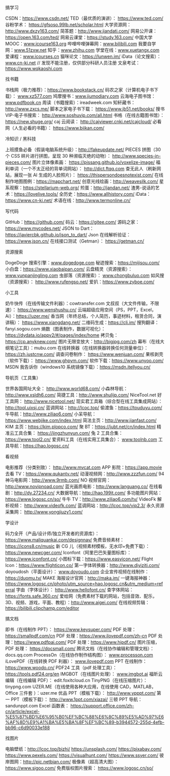 搞学习

CSDN：https://www.csdn.net/
TED（最优质的演讲）：
https://www.ted.com/
谷粉学术：
https://gfsoso.99lb.net/scholar.html
大学资源网：http://www.dxzy163.com/
简答题：http://www.jiandati.com/
网易公开课：https://open.163.com/ted/
网易云课堂：https://study.163.com/
中国大学 MOOC：www.icourse163.org
哔哩哔哩弹幕网：www.bilibili.com
我要自学网：www.51zxw.net
知乎：www.zhihu.com
学堂在线：www.xuetangx.com
爱课程：www.icourses.cn
猫咪论文：https://lunwen.im/
iData（论文搜索）：www.cn-ki.net // 发现不能注册，仅供部分科研人员注册
文泉考试：https://www.wqkaoshi.com

找书籍

书栈网（极力推荐）：https://www.bookstack.cn/
码农之家（计算机电子书下载）：
www.xz577.com
鸠摩搜书：www.jiumodiary.com
云海电子图书馆：www.pdfbook.cn
周读（书籍搜索）：ireadweek.com
知轩藏书：http://www.zxcs.me/
脚本之家电子书下载：
https://www.jb51.net/books/
搜书 VIP-电子书搜索：
http://www.soshuvip.com/all.html
书格（在线古籍图书馆）：
https://new.shuge.org/
caj 云阅读：
http://cajviewer.cnki.net/cajcloud/
必看网（人生必看的书籍）：
https://www.biikan.com/

冷知识 / 黑科技

上班摸鱼必备（假装电脑系统升级）：http://fakeupdate.net/
PIECES 拼图（30 个 CSS 碎片进行拼图，呈现 30 种濒临灭绝的动物）：
http://www.species-in-pieces.com/
图片立体像素画：
https://pissang.github.io/voxelize-image/
福利单词（一个不太正经的背单词网站）：
http://dict.ftqq.com
查无此人（刷新网站，展现一张 AI 生成的人脸照片）：
https://thispersondoesnotexist.com/
在线制作地图图例：https://mapchart.net/
创意光线绘画：http://weavesilk.com/
星系观察：https://stellarium-web.org/
煎蛋：http://jandan.net/
渣男-说话的艺术：https://lovelive.tools/
全历史：https://www.allhistory.com/
iData：https://www.cn-ki.net/
术语在线：http://www.termonline.cn/

写代码

GitHub：https://github.com/
码云：https://gitee.com/
源码之家：https://www.mycodes.net/
JSON to Dart：
https://javiercbk.github.io/json_to_dart/
Json 在线解析验证：
https://www.json.cn/
在线接口测试（Getman）：
https://getman.cn/

资源搜索

DogeDoge 搜索引擎：www.dogedoge.com
秘迹搜索：https://mijisou.com/
小白盘：https://www.xiaobaipan.com/
云盘精灵（资源搜索）：
www.yunpanjingling.com
虫部落（资源搜索）：
www.chongbuluo.com
如风搜（资源搜索）：
http://www.rufengso.net/
爱扒：https://www.zyboe.com/

小工具

奶牛快传（在线传输文件利器）：cowtransfer.com
文叔叔（大文件传输，不限速）：
https://www.wenshushu.cn/
云端超级应用空间（PS，PPT，Excel，Ai）：https://uzer.me/
香当网（年终总结，个人简历，事迹材料，租赁合同，演讲稿）：
https://www.xiangdang.net/
二维码生成：https://cli.im/
搜狗翻译：fanyi.sogou.com
熵数（图表制作，数据可视化）：
https://dydata.io/appv2/#/pages/index/home
拷贝兔：https://cp.anyknew.com/
图片无限变放大：http://bigjpg.com/zh
幕布（在线大纲笔记工具）：mubu.com
在线转换器（在线转换器转换任何测量单位）：https://zh.justcnw.com/
调查问卷制作：
https://www.wenjuan.com/
果核剥壳（软件下载）：
https://www.ghpym.com/
软件下载：https://www.unyoo.com/
MSDN 我告诉你（windows10 系统镜像下载）：https://msdn.itellyou.cn/

导航页（工具集）

世界各国网址大全：
http://www.world68.com/
小森林导航：http://www.xsldh6.com/
简捷工具：http://www.shulijp.com/
NiceTool.net 好工具网：
http://www.nicetool.net/
现实君工具箱（综合型在线工具集成网站）：http://tool.uixsj.cn/
蓝调网站：http://lcoc.top/
偷渡鱼：https://touduyu.com/
牛导航：http://www.ziliao6.com/
小呆导航：
https://www.webjike.com/index.html
简法主页：http://www.jianfast.com/
KIM 主页：https://kim.plopco.com/
聚 BT：https://jubt.net/cn/index.html
精准云工具合集：
https://jingzhunyun.com/
兔 2 工具合集：https://www.tool2.cn/
爱资料工具（在线实用工具集合）：
www.toolnb.com
工具导航：https://hao.logosc.cn/

看视频

电影推荐（分类别致）：
http://www.mvcat.com
APP 影院：https://app.movie
去看 TV：https://www.qukantv.net/
动漫视频网：http://www.zzzfun.com/
94 神马电影网：http://www.9rmb.com/
NO 视频官网：http://www.novipnoad.com/
蓝光画质电影：http://www.languang.co/
在线看剧：http://dy.27234.cn/
大数据导航：http://hao.199it.com/
多功能图片网站：
https://www.logosc.cn/so/
牛牛 TV：http://www.ziliao6.com/tv/
VideoFk 解析视频：
http://www.videofk.com/
蓝调网站：http://lcoc.top/vip2.3/
永久资源采集网：
http://www.yongjiuzy1.com/

学设计

码力全开（产品/设计师/独立开发者的资源库）：https://www.maliquankai.com/designnav/
免费音频素材：https://icons8.cn/music
新 CG 儿（视频素材模板，无水印+免费下载）：
https://www.newcger.com/
Iconfont（阿里巴巴矢量图标库）：
https://www.iconfont.cn/
小图标下载：https://www.easyicon.net/
Flight Icon：https://www.flighticon.co/
第一字体转换器：http://www.diyiziti.com/
doyoudosh（平面设计）：
www.doyoudo.com
企业宣传视频在线制作：https://duomu.tv/
MAKE 海报设计官网：http://maka.im/
一键海报神器：
https://www.logosc.cn/photo/utm_source=hao.logosc.cn&utm_medium=referral
字由（字体设计）：
http://www.hellofont.cn/
查字体网站：https://fonts.safe.360.cn/
爱给网（免费素材下载的网站，包括音效、配乐，3D、视频、游戏，平面、教程）：http://www.aigei.com/
在线视频剪辑：
https://bilibili.clipchamp.com/editor

搞文档

即书（在线制作 PPT）：
https://www.keysuper.com/
PDF 处理：https://smallpdf.com/cn
PDF 处理：https://www.ilovepdf.com/zh-cn
PDF 处理：https://www.pdfpai.com/
PDF 处理：https://www.hipdf.cn/
图片压缩，PDF 处理：
https://docsmall.com/
腾讯文档（在线协作编辑和管理文档）：
docs.qq.com
ProcessOn（在线协作制作结构图）：
www.processon.com
iLovePDF（在线转换 PDF 利器）：
www.ilovepdf.com
PPT 在线制作：https://www.woodo.cn/
PDF24 工具（pdf 处理工具）：
https://tools.pdf24.org/en
IMGBOT（在线图片处理）：
www.imgbot.ai
福昕云编辑（在线编辑 PDF）：
edit.foxitcloud.cn
TinyPNG（在线压缩图片）：tinypng.com
UZER.ME（在线使用各种大应用，在线使用 CAD，MATLAB，Office 三件套
）：uzer.me
优品 PPT（模板下载）：
http://www.ypppt.com/
第一 PPT（模板下载）：
http://www.1ppt.com/xiazai/
三顿 PPT 导航：sandunppt.com
Excel 函数表：
https://support.office.com/zh-cn/article/excel-%E5%87%BD%E6%95%B0%EF%BC%88%E6%8C%89%E5%AD%97%E6%AF%8D%E9%A1%BA%E5%BA%8F%EF%BC%89-b3944572-255d-4efb-bb96-c6d90033e188

找图片

电脑壁纸：http://lcoc.top/bizhi/
https://unsplash.com/
https://pixabay.com/
https://www.pexels.com/
https://visualhunt.com/
https://www.ssyer.com/
彼岸图网：http://pic.netbian.com/
极像素（超高清大图）：
https://www.sigoo.com/
免费版权图片搜索：
https://www.logosc.cn/so/
